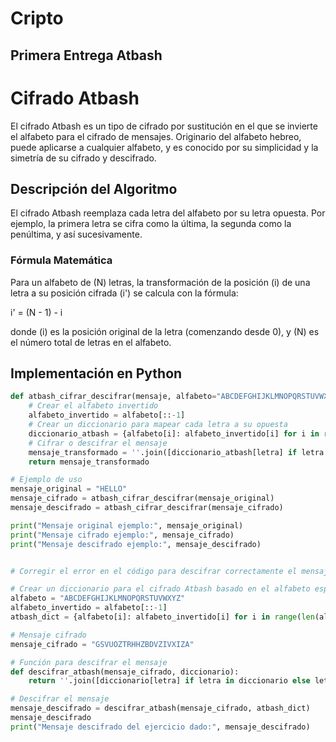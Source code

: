 # Cripto

## Primera Entrega Atbash
# Cifrado Atbash

El cifrado Atbash es un tipo de cifrado por sustitución en el que se invierte el alfabeto para el cifrado de mensajes. Originario del alfabeto hebreo, puede aplicarse a cualquier alfabeto, y es conocido por su simplicidad y la simetría de su cifrado y descifrado.

## Descripción del Algoritmo

El cifrado Atbash reemplaza cada letra del alfabeto por su letra opuesta. Por ejemplo, la primera letra se cifra como la última, la segunda como la penúltima, y así sucesivamente.

### Fórmula Matemática

Para un alfabeto de \(N\) letras, la transformación de la posición \(i\) de una letra a su posición cifrada \(i'\) se calcula con la fórmula:

i' = (N - 1) - i

donde \(i\) es la posición original de la letra (comenzando desde 0), y \(N\) es el número total de letras en el alfabeto.

## Implementación en Python

```python
def atbash_cifrar_descifrar(mensaje, alfabeto="ABCDEFGHIJKLMNOPQRSTUVWXYZ"):
    # Crear el alfabeto invertido
    alfabeto_invertido = alfabeto[::-1]
    # Crear un diccionario para mapear cada letra a su opuesta
    diccionario_atbash = {alfabeto[i]: alfabeto_invertido[i] for i in range(len(alfabeto))}
    # Cifrar o descifrar el mensaje
    mensaje_transformado = ''.join([diccionario_atbash[letra] if letra in diccionario_atbash else letra for letra in mensaje.upper()])
    return mensaje_transformado

# Ejemplo de uso
mensaje_original = "HELLO"
mensaje_cifrado = atbash_cifrar_descifrar(mensaje_original)
mensaje_descifrado = atbash_cifrar_descifrar(mensaje_cifrado)

print("Mensaje original ejemplo:", mensaje_original)
print("Mensaje cifrado ejemplo:", mensaje_cifrado)
print("Mensaje descifrado ejemplo:", mensaje_descifrado)


# Corregir el error en el código para descifrar correctamente el mensaje

# Crear un diccionario para el cifrado Atbash basado en el alfabeto español (A-Z, omitiendo la ñ)
alfabeto = "ABCDEFGHIJKLMNOPQRSTUVWXYZ"
alfabeto_invertido = alfabeto[::-1]
atbash_dict = {alfabeto[i]: alfabeto_invertido[i] for i in range(len(alfabeto))}

# Mensaje cifrado
mensaje_cifrado = "GSVUOZTRHHZBDVZIVXIZA"

# Función para descifrar el mensaje
def descifrar_atbash(mensaje_cifrado, diccionario):
    return ''.join([diccionario[letra] if letra in diccionario else letra for letra in mensaje_cifrado])

# Descifrar el mensaje
mensaje_descifrado = descifrar_atbash(mensaje_cifrado, atbash_dict)
mensaje_descifrado
print("Mensaje descifrado del ejercicio dado:", mensaje_descifrado)
